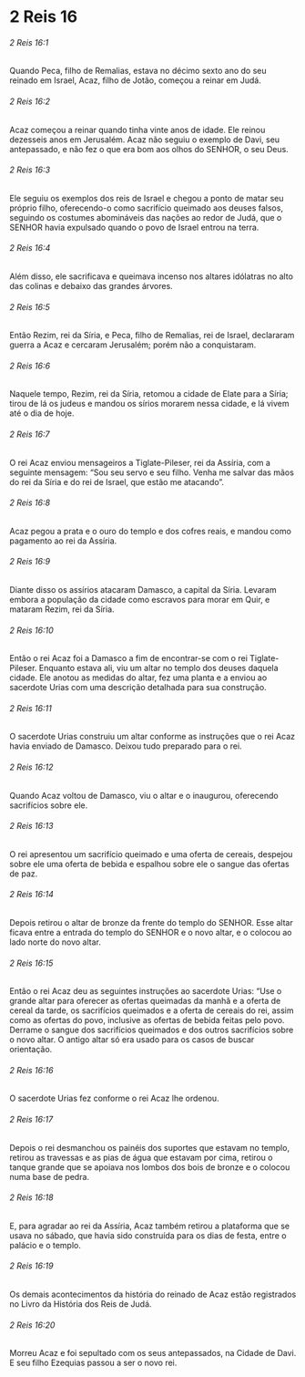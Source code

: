 # 2 Reis 16

###### 2 Reis 16:1

Quando Peca, filho de Remalias, estava no décimo sexto ano do seu reinado em Israel, Acaz, filho de Jotão, começou a reinar em Judá.

###### 2 Reis 16:2

Acaz começou a reinar quando tinha vinte anos de idade. Ele reinou dezesseis anos em Jerusalém. Acaz não seguiu o exemplo de Davi, seu antepassado, e não fez o que era bom aos olhos do SENHOR, o seu Deus.

###### 2 Reis 16:3

Ele seguiu os exemplos dos reis de Israel e chegou a ponto de matar seu próprio filho, oferecendo-o como sacrifício queimado aos deuses falsos, seguindo os costumes abomináveis das nações ao redor de Judá, que o SENHOR havia expulsado quando o povo de Israel entrou na terra.

###### 2 Reis 16:4

Além disso, ele sacrificava e queimava incenso nos altares idólatras no alto das colinas e debaixo das grandes árvores.

###### 2 Reis 16:5

Então Rezim, rei da Síria, e Peca, filho de Remalias, rei de Israel, declararam guerra a Acaz e cercaram Jerusalém; porém não a conquistaram.

###### 2 Reis 16:6

Naquele tempo, Rezim, rei da Síria, retomou a cidade de Elate para a Síria; tirou de lá os judeus e mandou os sírios morarem nessa cidade, e lá vivem até o dia de hoje.

###### 2 Reis 16:7

O rei Acaz enviou mensageiros a Tiglate-Pileser, rei da Assíria, com a seguinte mensagem: “Sou seu servo e seu filho. Venha me salvar das mãos do rei da Síria e do rei de Israel, que estão me atacando”.

###### 2 Reis 16:8

Acaz pegou a prata e o ouro do templo e dos cofres reais, e mandou como pagamento ao rei da Assíria.

###### 2 Reis 16:9

Diante disso os assírios atacaram Damasco, a capital da Síria. Levaram embora a população da cidade como escravos para morar em Quir, e mataram Rezim, rei da Síria.

###### 2 Reis 16:10

Então o rei Acaz foi a Damasco a fim de encontrar-se com o rei Tiglate-Pileser. Enquanto estava ali, viu um altar no templo dos deuses daquela cidade. Ele anotou as medidas do altar, fez uma planta e a enviou ao sacerdote Urias com uma descrição detalhada para sua construção.

###### 2 Reis 16:11

O sacerdote Urias construiu um altar conforme as instruções que o rei Acaz havia enviado de Damasco. Deixou tudo preparado para o rei.

###### 2 Reis 16:12

Quando Acaz voltou de Damasco, viu o altar e o inaugurou, oferecendo sacrifícios sobre ele.

###### 2 Reis 16:13

O rei apresentou um sacrifício queimado e uma oferta de cereais, despejou sobre ele uma oferta de bebida e espalhou sobre ele o sangue das ofertas de paz.

###### 2 Reis 16:14

Depois retirou o altar de bronze da frente do templo do SENHOR. Esse altar ficava entre a entrada do templo do SENHOR e o novo altar, e o colocou ao lado norte do novo altar.

###### 2 Reis 16:15

Então o rei Acaz deu as seguintes instruções ao sacerdote Urias: “Use o grande altar para oferecer as ofertas queimadas da manhã e a oferta de cereal da tarde, os sacrifícios queimados e a oferta de cereais do rei, assim como as ofertas do povo, inclusive as ofertas de bebida feitas pelo povo. Derrame o sangue dos sacrifícios queimados e dos outros sacrifícios sobre o novo altar. O antigo altar só era usado para os casos de buscar orientação.

###### 2 Reis 16:16

O sacerdote Urias fez conforme o rei Acaz lhe ordenou.

###### 2 Reis 16:17

Depois o rei desmanchou os painéis dos suportes que estavam no templo, retirou as travessas e as pias de água que estavam por cima, retirou o tanque grande que se apoiava nos lombos dos bois de bronze e o colocou numa base de pedra.

###### 2 Reis 16:18

E, para agradar ao rei da Assíria, Acaz também retirou a plataforma que se usava no sábado, que havia sido construída para os dias de festa, entre o palácio e o templo.

###### 2 Reis 16:19

Os demais acontecimentos da história do reinado de Acaz estão registrados no Livro da História dos Reis de Judá.

###### 2 Reis 16:20

Morreu Acaz e foi sepultado com os seus antepassados, na Cidade de Davi. E seu filho Ezequias passou a ser o novo rei.

